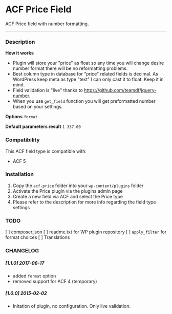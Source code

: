 # ACF Price Field

ACF Price field with number formatting.

-----------------------

### Description

**How it works**
- Plugin will store your "price" as float so any time you will change desire number format there will be no reformatting problems.
- Best column type in database for "price" related fields is decimal. As WordPress keep meta as type "text"  I can only cast it to float. Keep it in mind.
- Field validation is "live" thanks to https://github.com/teamdf/jquery-number.
- When you use `get_field` function you will get preformatted number based on your settings.

**Options**
`format`

**Default parameters result**
`1 337.00`

### Compatibility

This ACF field type is compatible with:
* ACF 5

### Installation

1. Copy the `acf-price` folder into your `wp-content/plugins` folder
2. Activate the Price plugin via the plugins admin page
3. Create a new field via ACF and select the Price type
4. Please refer to the description for more info regarding the field type settings

### TODO
[ ] composer.json
[ ] readme.txt for WP plugin repository
[ ] `apply_filter` for format choices
[ ] Translations

### CHANGELOG
##### [1.1.0] 2017-06-17
- added `format` option
- removed support for ACF 4 (temporary)

##### [1.0.0] 2015-02-02
- Initation of plugin, no configuration. Only live validation.